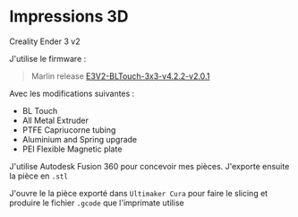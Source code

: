 # Impressions 3D

Creality Ender 3 v2

J'utilise le firmware :
> Marlin release [E3V2-BLTouch-3x3-v4.2.2-v2.0.1](https://github.com/Jyers/Marlin/releases/tag/v2.0.1)

Avec les modifications suivantes :
- BL Touch
- All Metal Extruder
- PTFE Capriucorne tubing
- Aluminium and Spring upgrade
- PEI Flexible Magnetic plate


J'utilise Autodesk Fusion 360 pour concevoir mes pièces. J'exporte ensuite la pièce en `.stl`

J'ouvre le la pièce exporté dans `Ultimaker Cura` pour faire le slicing et produire le fichier `.gcode` que l'imprimate utilise

